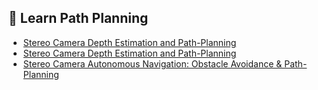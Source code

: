 
## 🥽 Learn Path Planning

 - [ Stereo Camera Depth Estimation and Path-Planning](https://youtu.be/0zy6jO1vIwQ?si=EEnVdoe-6aWgs7N4)
 - [Stereo Camera Depth Estimation and Path-Planning](https://youtu.be/m3qOAA8Q0Sc?si=55L16Plz930yJbtt)
 - [Stereo Camera Autonomous Navigation: Obstacle Avoidance & Path-Planning](https://youtu.be/Hd16ineBsT8?si=Xj6jvaNM_v7iOR-z)
